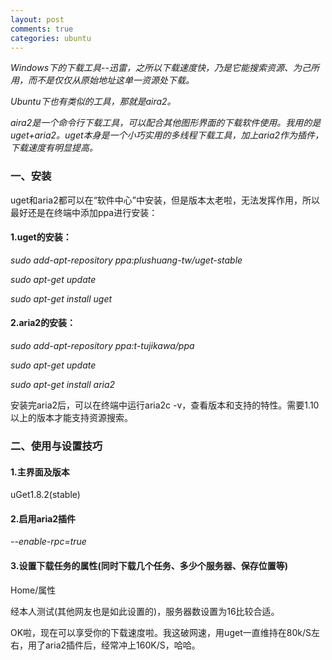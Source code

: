 ```yaml
---
layout: post
comments: true
categories: ubuntu
---
```


*Windows下的下载工具--迅雷，之所以下载速度快，乃是它能搜索资源、为己所用，而不是仅仅从原始地址这单一资源处下载。*

*Ubuntu下也有类似的工具，那就是aira2。*

*aira2是一个命令行下载工具，可以配合其他图形界面的下载软件使用。我用的是uget+aria2。uget本身是一个小巧实用的多线程下载工具，加上aria2作为插件，下载速度有明显提高。*

### 一、安装

uget和aria2都可以在“软件中心”中安装，但是版本太老啦，无法发挥作用，所以最好还是在终端中添加ppa进行安装：

#### 1.uget的安装：

*sudo add-apt-repository ppa:plushuang-tw/uget-stable*

*sudo apt-get update*

*sudo apt-get install uget*

#### 2.aria2的安装：

*sudo add-apt-repository ppa:t-tujikawa/ppa*

*sudo apt-get update*

*sudo apt-get install aria2*

安装完aria2后，可以在终端中运行aria2c -v，查看版本和支持的特性。需要1.10以上的版本才能支持资源搜索。

### 二、使用与设置技巧

#### 1.主界面及版本

uGet1.8.2(stable)

#### 2.启用aria2插件

*--enable-rpc=true*

#### 3.设置下载任务的属性(同时下载几个任务、多少个服务器、保存位置等)

Home/属性

经本人测试(其他网友也是如此设置的)，服务器数设置为16比较合适。

OK啦，现在可以享受你的下载速度啦。我这破网速，用uget一直维持在80k/S左右，用了aria2插件后，经常冲上160K/S，哈哈。
